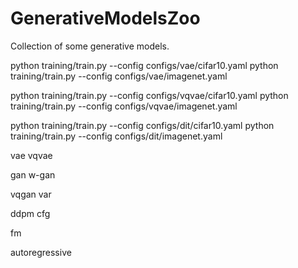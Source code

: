 # GenerativeModelsZoo
Collection of some generative models.

python training/train.py --config configs/vae/cifar10.yaml
python training/train.py --config configs/vae/imagenet.yaml

python training/train.py --config configs/vqvae/cifar10.yaml
python training/train.py --config configs/vqvae/imagenet.yaml

python training/train.py --config configs/dit/cifar10.yaml
python training/train.py --config configs/dit/imagenet.yaml

vae
vqvae

gan
w-gan

vqgan
var

ddpm
cfg

fm

autoregressive
